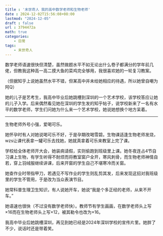 ```yaml
---
title : '末世奇人 我的高中数学老师和生物老师'
date : 2024-12-02T15:56:08+08:00
lastmod: "2024-12-05"
draft : false
url : 3794472a
math: true
categories:
    - 日常
tags: 
    - 末世奇人
---
```


数学老师语速很快但清楚，虽然做题水平不如无论出什么卷子都满分的学年前几佬，但教我这种高一高二摸大鱼的菜鸡完全够用，我很喜欢她的一轮复习教案。

（但据知乎上说她虽然水平不错，但某高中并未给她相应的待遇，所以她曾自嘲为阿Q）

她的儿子是艺考生，我高中毕业后她跳槽到深圳的一个艺术学校，该学校答应让她的儿子入学。后来偶然看见她在深圳的学生发的知乎帖子，说学校新来了一名有水平的数学老师，学生们问她为什么来一个艺术学校，她说她想换个地方呆着。

---

生物老师外号小强，爱喝可乐。

她怀孕时有人对她说喝可乐不好，于是孕期改喝雪碧。生物课适逢生物老师发烧，wzs让课代表拿一罐可乐去找她，她就真拿着可乐来教室上完了课。

学校给全体老师开大会，她装病请假，实则偷跑到班级里上课。她冬夜连占4节自习课上生物，有学生听得不耐烦而将教室窗户全开，寒风刺骨，而生物老师神情自若，穿上羽绒服继续讲课，后来开窗的学生自己不堪寒冷而关窗。

她查作业时带指甲刀，若遇见不写作业的学生则乱剪其发，后来发现这招对我班级里的学生不管用，于是改为当众表演节目。

她常科普生理卫生知识，有人说她开车，她说“我是个多正经的老师，从来不开车。”

她语速也很快（不过没有数学老师快）。教师节有学生画画，在数学老师头上写$\times 16$而在生物老师头上写$\times 12$，被其勒令也改为$\times 16$。

我高中毕业后她跳槽深圳，再见到她已经是2024年深圳学校的宣传片里。她胖了不少，说话时还是带着笑。